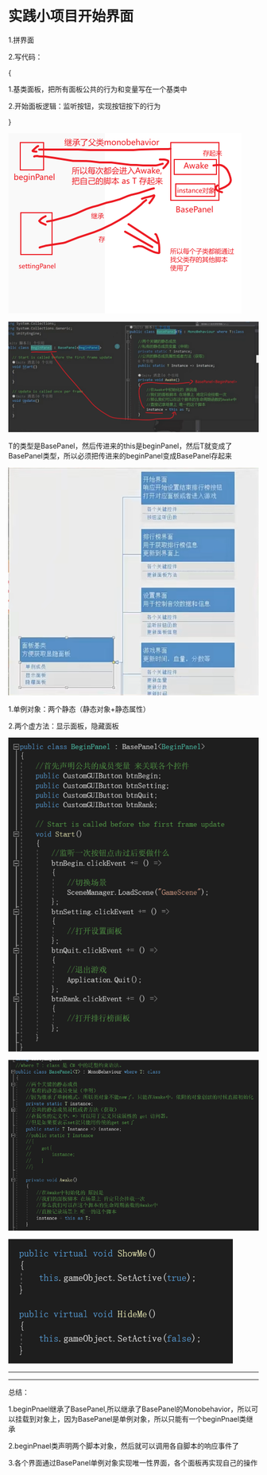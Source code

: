 # 实践小项目开始界面

1.拼界面

2.写代码：

{

1.基类面板，把所有面板公共的行为和变量写在一个基类中

2.开始面板逻辑：监听按钮，实现按钮按下的行为

}

![9a4d131c5fd459f68d288c77fbd731d6.png](image/9a4d131c5fd459f68d288c77fbd731d6.png)

![a158a0912174fb45828d35c16a998135.png](image/a158a0912174fb45828d35c16a998135.png)

T的类型是BasePanel<T>，然后传进来的this是beginPanel，然后T就变成了BasePanel<beginPanel>类型，所以必须把传进来的beginPanel变成BasePanel<beginPanel>存起来

![2afc5c0d6f026a7b21ca1f17e772ea11.png](image/2afc5c0d6f026a7b21ca1f17e772ea11.png)

1.单例对象：两个静态（静态对象+静态属性）

2.两个虚方法：显示面板，隐藏面板

![b5ed12f82c35e8dc10c53067c79c9bd6.png](image/b5ed12f82c35e8dc10c53067c79c9bd6.png)

![036d58ae312ff3db770e958cf396bce1.png](image/036d58ae312ff3db770e958cf396bce1.png)

![b97a2ffa78827a8f55a21a14293b23ce.png](image/b97a2ffa78827a8f55a21a14293b23ce.png)

---

---

总结：

1.beginPnael继承了BasePanel,所以继承了BasePanel的Monobehavior，所以可以挂载到对象上，因为BasePanel是单例对象，所以只能有一个beginPnael类继承

2.beginPnael类声明两个脚本对象，然后就可以调用各自脚本的响应事件了

3.各个界面通过BasePanel单例对象实现唯一性界面，各个面板再实现自己的操作
